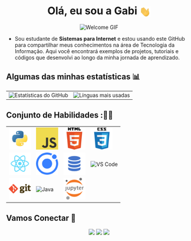 <h1 align="center">Olá, eu sou a Gabi <img src="https://raw.githubusercontent.com/ABSphreak/ABSphreak/master/gifs/Hi.gif" width="30px" style="vertical-align: middle;"></h1>

<p align="center">
  <img src="https://i.pinimg.com/originals/44/e1/52/44e152a6334b2ad5bffdcc3c469a6005.gif" width="300" alt="Welcome GIF">
</p>


  * Sou estudante de **Sistemas para Internet** e estou usando este GitHub para compartilhar meus conhecimentos na área de Tecnologia da Informação. Aqui você encontrará exemplos de projetos, tutoriais e códigos que desenvolvi ao longo da minha jornada de aprendizado.


## Algumas das minhas estatísticas :bar_chart:

<p align="center">
  <table>
    <tr>
      <td><img height="180em" src="https://github-readme-stats.vercel.app/api?username=Gabriellemllo&show_icons=true&theme=tokyonight&include_all_commits=true&count_private=true" alt="Estatísticas do GitHub"/></td>
      <td><img height="180em" src="https://github-readme-stats.vercel.app/api/top-langs/?username=Gabriellemllo&layout=compact&langs_count=6&theme=tokyonight" alt="Línguas mais usadas"/></td>
    </tr>
  </table>
</p>

## Conjunto de Habilidades :👩‍💻

<p align="center">
  <table>
    <tr>
      <td><img src="https://raw.githubusercontent.com/github/explore/master/topics/python/python.png" width="60" alt="Python"></td>
      <td><img src="https://raw.githubusercontent.com/github/explore/master/topics/javascript/javascript.png" width="60" alt="JavaScript"></td>
      <td><img src="https://raw.githubusercontent.com/github/explore/master/topics/html/html.png" width="60" alt="HTML5"></td>
      <td><img src="https://raw.githubusercontent.com/github/explore/master/topics/css/css.png" width="60" alt="CSS3"></td>
    </tr>
    <tr>
      <td><img src="https://raw.githubusercontent.com/github/explore/master/topics/react/react.png" width="60" alt="React"></td>
      <td><img src="https://raw.githubusercontent.com/github/explore/master/topics/ionic/ionic.png" width="60" alt="Ionic"></td>
      <td><img src="https://raw.githubusercontent.com/github/explore/master/topics/sql/sql.png" width="60" alt="SQL"></td>
      <td><img src="https://img.icons8.com/fluent/48/000000/visual-studio-code-2019.png" width="60" alt="VS Code"></td>
    </tr>
    <tr>
      <td><img src="https://raw.githubusercontent.com/github/explore/master/topics/git/git.png" width="60" alt="Git"></td>
      <td><img src="https://img.icons8.com/ios-filled/50/000000/java-coffee-cup-logo.png" width="60" alt="Java"></td> 
      <td><img src="https://raw.githubusercontent.com/github/explore/master/topics/jupyter-notebook/jupyter-notebook.png" width="60" alt="Jupyter"></td>
    </tr>
  </table>
</p>

## Vamos Conectar :handshake:

<p align="center">
  <a href="mailto:gabriellesilvamelo622@gmail.com"><img src="https://img.shields.io/badge/-Gmail-%23333?style=for-the-badge&logo=gmail&logoColor=white" target="_blank"></a>
  <a href="https://www.linkedin.com/in/gabriellemelo07/" target="_blank"><img src="https://img.shields.io/badge/-LinkedIn-%230077B5?style=for-the-badge&logo=linkedin&logoColor=white" target="_blank"></a>
  <a href="https://discordapp.com/users/753625139022921748" target="_blank"><img src="https://img.shields.io/badge/-Discord-%237289DA?style=for-the-badge&logo=discord&logoColor=white" target="_blank"></a>
</p>

